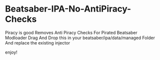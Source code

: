 # Beatsaber-IPA-No-AntiPiracy-Checks
Piracy is good
Removes Anti Piracy Checks For Pirated Beatsaber Modloader Drag And Drop this in your beatsaber/ipa/data/managed Folder And replace the existing injector 

enjoy!

